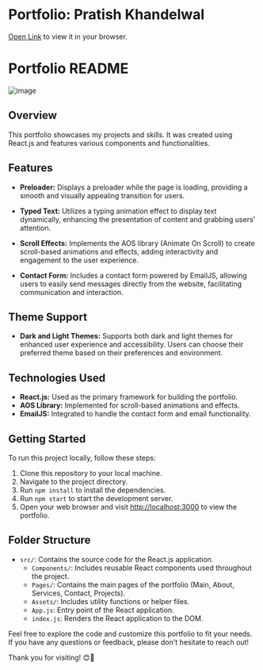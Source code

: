 # Portfolio: Pratish Khandelwal

[Open Link](http://pratishkhandelwal.tech) to view it in your browser.


# Portfolio README

![image](https://github.com/pratishpk/portfolio-pk/assets/72383158/6514967f-1a64-4aa3-92d6-01f39818b5e7)


## Overview

This portfolio showcases my projects and skills. It was created using React.js and features various components and functionalities.

## Features

- **Preloader:** Displays a preloader while the page is loading, providing a smooth and visually appealing transition for users.

- **Typed Text:** Utilizes a typing animation effect to display text dynamically, enhancing the presentation of content and grabbing users' attention.

- **Scroll Effects:** Implements the AOS library (Animate On Scroll) to create scroll-based animations and effects, adding interactivity and engagement to the user experience.

- **Contact Form:** Includes a contact form powered by EmailJS, allowing users to easily send messages directly from the website, facilitating communication and interaction.

## Theme Support

- **Dark and Light Themes:** Supports both dark and light themes for enhanced user experience and accessibility. Users can choose their preferred theme based on their preferences and environment.

## Technologies Used

- **React.js:** Used as the primary framework for building the portfolio.
- **AOS Library:** Implemented for scroll-based animations and effects.
- **EmailJS:** Integrated to handle the contact form and email functionality.

## Getting Started

To run this project locally, follow these steps:

1. Clone this repository to your local machine.
2. Navigate to the project directory.
3. Run `npm install` to install the dependencies.
4. Run `npm start` to start the development server.
5. Open your web browser and visit [http://localhost:3000](http://localhost:3000) to view the portfolio.

## Folder Structure

- `src/`: Contains the source code for the React.js application.
  - `Components/`: Includes reusable React components used throughout the project.
  - `Pages/`: Contains the main pages of the portfolio (Main, About, Services, Contact, Projects).
  - `Assets/`: Includes utility functions or helper files.
  - `App.js`: Entry point of the React application.
  - `index.js`: Renders the React application to the DOM.
 



Feel free to explore the code and customize this portfolio to fit your needs. If you have any questions or feedback, please don't hesitate to reach out!

Thank you for visiting! 😊🚀
